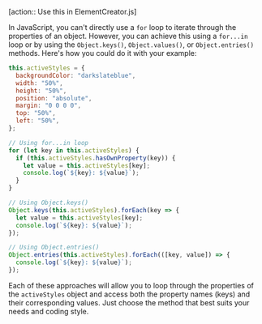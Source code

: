 
[action:: Use this in ElementCreator.js]

In JavaScript, you can't directly use a `for` loop to iterate through the properties of an object. However, you can achieve this using a `for...in` loop or by using the `Object.keys()`, `Object.values()`, or `Object.entries()` methods. Here's how you could do it with your example:

```javascript
this.activeStyles = {
  backgroundColor: "darkslateblue",
  width: "50%",
  height: "50%",
  position: "absolute",
  margin: "0 0 0 0",
  top: "50%",
  left: "50%",
};

// Using for...in loop
for (let key in this.activeStyles) {
  if (this.activeStyles.hasOwnProperty(key)) {
    let value = this.activeStyles[key];
    console.log(`${key}: ${value}`);
  }
}

// Using Object.keys()
Object.keys(this.activeStyles).forEach(key => {
  let value = this.activeStyles[key];
  console.log(`${key}: ${value}`);
});

// Using Object.entries()
Object.entries(this.activeStyles).forEach(([key, value]) => {
  console.log(`${key}: ${value}`);
});
```

Each of these approaches will allow you to loop through the properties of the `activeStyles` object and access both the property names (keys) and their corresponding values. Just choose the method that best suits your needs and coding style.